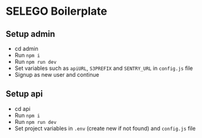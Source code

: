 # SELEGO Boilerplate

## Setup admin

- cd admin
- Run `npm i`
- Run `npm run dev`
- Set variables such as `apiURL`, `S3PREFIX` and `SENTRY_URL` in `config.js` file
- Signup as new user and continue

## Setup api

- cd api
- Run `npm i`
- Run `npm run dev`
- Set project variables in `.env` (create new if not found) and `config.js` file
